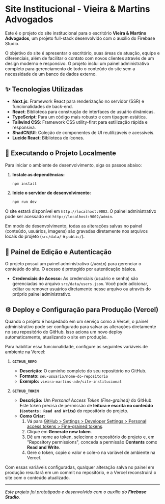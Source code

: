 # Site Institucional - Vieira & Martins Advogados

Este é o projeto do site institucional para o escritório **Vieira & Martins Advogados**, um projeto full-stack desenvolvido com o auxílio do Firebase Studio.

O objetivo do site é apresentar o escritório, suas áreas de atuação, equipe e diferenciais, além de facilitar o contato com novos clientes através de um design moderno e responsivo. O projeto inclui um painel administrativo completo para gerenciamento de todo o conteúdo do site sem a necessidade de um banco de dados externo.

## ✨ Tecnologias Utilizadas

- **Next.js**: Framework React para renderização no servidor (SSR) e funcionalidades de back-end.
- **React**: Biblioteca para construção de interfaces de usuário dinâmicas.
- **TypeScript**: Para um código mais robusto e com tipagem estática.
- **Tailwind CSS**: Framework CSS utility-first para estilização rápida e responsiva.
- **ShadCN/UI**: Coleção de componentes de UI reutilizáveis e acessíveis.
- **Lucide React**: Biblioteca de ícones.

## 🚀 Executando o Projeto Localmente

Para iniciar o ambiente de desenvolvimento, siga os passos abaixo:

1.  **Instale as dependências:**
    ```bash
    npm install
    ```

2.  **Inicie o servidor de desenvolvimento:**
    ```bash
    npm run dev
    ```

O site estará disponível em `http://localhost:9002`. O painel administrativo pode ser acessado em `http://localhost:9002/admin`.

Em modo de desenvolvimento, todas as alterações salvas no painel (conteúdo, usuários, imagens) são gravadas diretamente nos arquivos locais do projeto (`src/data/` e `public/`).

## 🔐 Painel de Edição e Autenticação

O projeto possui um painel administrativo (`/admin`) para gerenciar o conteúdo do site. O acesso é protegido por autenticação básica.

- **Credenciais de Acesso:** As credenciais (usuário e senha) são gerenciadas no arquivo `src/data/users.json`. Você pode adicionar, editar ou remover usuários diretamente nesse arquivo ou através do próprio painel administrativo.

## ⚙️ Deploy e Configuração para Produção (Vercel)

Quando o projeto é hospedado em um serviço como a Vercel, o painel administrativo pode ser configurado para salvar as alterações diretamente no seu repositório do GitHub. Isso aciona um novo deploy automaticamente, atualizando o site em produção.

Para habilitar essa funcionalidade, configure as seguintes variáveis de ambiente na Vercel:

1.  **`GITHUB_REPO`**
    -   **Descrição:** O caminho completo do seu repositório no GitHub.
    -   **Formato:** `seu-usuario/nome-do-repositorio`
    -   **Exemplo:** `vieira-martins-adv/site-institucional`

2.  **`GITHUB_TOKEN`**
    -   **Descrição:** Um *Personal Access Token (Fine-grained)* do GitHub. Este token precisa de permissão de **leitura e escrita no conteúdo (`Contents: Read and Write`)** do repositório do projeto.
    -   **Como Criar:**
        1.  Vá para [GitHub > Settings > Developer Settings > Personal access tokens > Fine-grained tokens](https://github.com/settings/tokens?type=beta).
        2.  Clique em **Generate new token**.
        3.  Dê um nome ao token, selecione o repositório do projeto e, em "Repository permissions", conceda a permissão **Contents** como **Read and Write**.
        4.  Gere o token, copie o valor e cole-o na variável de ambiente na Vercel.

Com essas variáveis configuradas, qualquer alteração salva no painel em produção resultará em um commit no repositório, e a Vercel reconstruirá o site com o conteúdo atualizado.

---

*Este projeto foi prototipado e desenvolvido com o auxílio do **Firebase Studio**.*
